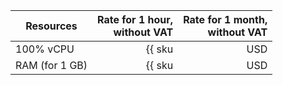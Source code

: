 | Resources      | Rate for 1 hour,<br>without VAT                      | Rate for 1 month,<br>without VAT |
|----------------|-----------------------------------------------------:|-----------------:|
| 100% vCPU      | {{ sku|USD|airflow.cluster.generic.vcpu.v1|string }} | {% calc [currency=USD] 720 × {{ sku|USD|airflow.cluster.generic.vcpu.v1|number }} %} |
| RAM (for 1 GB) | {{ sku|USD|airflow.cluster.generic.ram.v1|string }}  | {% calc [currency=USD] 720 × {{ sku|USD|airflow.cluster.generic.ram.v1|number }} %}  |
